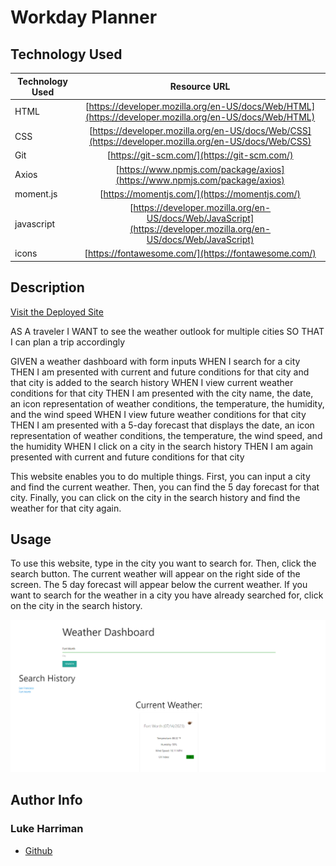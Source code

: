 # Workday Planner

## Technology Used 

| Technology Used         | Resource URL           | 
| ------------- |:-------------:| 
| HTML    | [https://developer.mozilla.org/en-US/docs/Web/HTML](https://developer.mozilla.org/en-US/docs/Web/HTML) | 
| CSS     | [https://developer.mozilla.org/en-US/docs/Web/CSS](https://developer.mozilla.org/en-US/docs/Web/CSS)      |   
| Git | [https://git-scm.com/](https://git-scm.com/)     |  
| Axios | [https://www.npmjs.com/package/axios](https://www.npmjs.com/package/axios)     |  
|moment.js | [https://momentjs.com/](https://momentjs.com/)     |
|javascript | [https://developer.mozilla.org/en-US/docs/Web/JavaScript](https://developer.mozilla.org/en-US/docs/Web/JavaScript)     |
| icons | [https://fontawesome.com/](https://fontawesome.com/)     |


## Description 

[Visit the Deployed Site](https://lth1013.github.io/weather-dashboard/)

AS A traveler
I WANT to see the weather outlook for multiple cities
SO THAT I can plan a trip accordingly

GIVEN a weather dashboard with form inputs
WHEN I search for a city
THEN I am presented with current and future conditions for that city and that city is added to the search history
WHEN I view current weather conditions for that city
THEN I am presented with the city name, the date, an icon representation of weather conditions, the temperature, the humidity, and the wind speed
WHEN I view future weather conditions for that city
THEN I am presented with a 5-day forecast that displays the date, an icon representation of weather conditions, the temperature, the wind speed, and the humidity
WHEN I click on a city in the search history
THEN I am again presented with current and future conditions for that city

This website enables you to do multiple things. First, you can input a city and find the current weather. Then, you can find the 5 day forecast for that city. Finally, you can click on the city in the search history and find the weather for that city again. 
## Usage 

To use this website, type in the city you want to search for. Then, click the search button. The current weather will appear on the right side of the screen. The 5 day forecast will appear below the current weather. If you want to search for the weather in a city you have already searched for, click on the city in the search history.

![Screenshot](./images/screenshot.png)





## Author Info


### Luke Harriman

* [Github](https://github.com/lth1013)